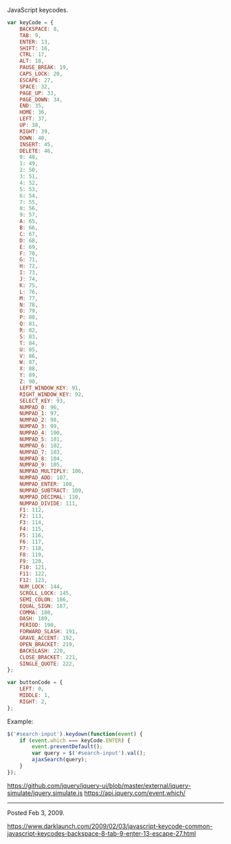 JavaScript keycodes.
```javascript
var keyCode = {
    BACKSPACE: 8,
    TAB: 9,
    ENTER: 13,
    SHIFT: 16,
    CTRL: 17,
    ALT: 18,
    PAUSE_BREAK: 19,
    CAPS_LOCK: 20,
    ESCAPE: 27,
    SPACE: 32,
    PAGE_UP: 33,
    PAGE_DOWN: 34,
    END: 35,
    HOME: 36,
    LEFT: 37,
    UP: 38,
    RIGHT: 39,
    DOWN: 40,
    INSERT: 45,
    DELETE: 46,
    0: 48,
    1: 49,
    2: 50,
    3: 51,
    4: 52,
    5: 53,
    6: 54,
    7: 55,
    8: 56,
    9: 57,
    A: 65,
    B: 66,
    C: 67,
    D: 68,
    E: 69,
    F: 70,
    G: 71,
    H: 72,
    I: 73,
    J: 74,
    K: 75,
    L: 76,
    M: 77,
    N: 78,
    O: 79,
    P: 80,
    Q: 81,
    R: 82,
    S: 83,
    T: 84,
    U: 85,
    V: 86,
    W: 87,
    X: 88,
    Y: 89,
    Z: 90,
    LEFT_WINDOW_KEY: 91,
    RIGHT_WINDOW_KEY: 92,
    SELECT_KEY: 93,
    NUMPAD_0: 96,
    NUMPAD_1: 97,
    NUMPAD_2: 98,
    NUMPAD_3: 99,
    NUMPAD_4: 100,
    NUMPAD_5: 101,
    NUMPAD_6: 102,
    NUMPAD_7: 103,
    NUMPAD_8: 104,
    NUMPAD_9: 105,
    NUMPAD_MULTIPLY: 106,
    NUMPAD_ADD: 107,
    NUMPAD_ENTER: 108,
    NUMPAD_SUBTRACT: 109,
    NUMPAD_DECIMAL: 110,
    NUMPAD_DIVIDE: 111,
    F1: 112,
    F2: 113,
    F3: 114,
    F4: 115,
    F5: 116,
    F6: 117,
    F7: 118,
    F8: 119,
    F9: 120,
    F10: 121,
    F11: 122,
    F12: 123,
    NUM_LOCK: 144,
    SCROLL_LOCK: 145,
    SEMI_COLON: 186,
    EQUAL_SIGN: 187,
    COMMA: 188,
    DASH: 189,
    PERIOD: 190,
    FORWARD_SLASH: 191,
    GRAVE_ACCENT: 192,
    OPEN_BRACKET: 219,
    BACKSLASH: 220,
    CLOSE_BRACKET: 221,
    SINGLE_QUOTE: 222,
};

var buttonCode = {
    LEFT: 0,
    MIDDLE: 1,
    RIGHT: 2,
};
```

Example:
```javascript
$('#search-input').keydown(function(event) {
    if (event.which === keyCode.ENTER) {
        event.preventDefault();
        var query = $('#search-input').val();
        ajaxSearch(query);
    }
});
```

https://github.com/jquery/jquery-ui/blob/master/external/jquery-simulate/jquery.simulate.js
https://api.jquery.com/event.which/

---

Posted Feb 3, 2009.

https://www.darklaunch.com/2009/02/03/javascript-keycode-common-javascript-keycodes-backspace-8-tab-9-enter-13-escape-27.html